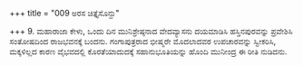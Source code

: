 +++
title = "009 ಅರಸ ಚಿತ್ತೈಸೊನ್ದು"

+++
9. ಮಹಾರಾಜಾ ಕೇಳು, ಒಂದು ದಿನ ಮುನಿಶ್ರೇಷ್ಠನಾದ ವೇದವ್ಯಾಸನು ದಯಮಾಡಿಸಿ ಹಸ್ತಿನಪುರವನ್ನು ಪ್ರವೇಶಿಸಿ ಸಂತೋಷದಿಂದ ರಾಜಭವನಕ್ಕೆ ಬಂದನು. ಗಂಗಾಪುತ್ರರಾದ ಭೀಷ್ಮರೇ ಮೊದಲಾದವರ ಉಪಚಾರವನ್ನು ಸ್ವೀಕರಿಸಿ, ಮಕ್ಕಳಿಲ್ಲದ ಕಾರಣ ವೈಭವದಲ್ಲಿ ಕೊರತೆಯಾದುದಕ್ಕೆ ಸಹಾನುಭೂತಿಯನ್ನು ಹೊಂದಿ ಮುನೀಂದ್ರ ಈ ರೀತಿ ನುಡಿದನು.
